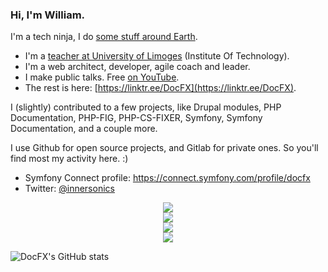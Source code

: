 ### Hi, I'm William.

I'm a tech ninja, I do [some stuff around Earth](https://www.linkedin.com/in/williampinaud).
- I'm a [teacher at University of Limoges](https://www.unilim.fr/annuaire/) (Institute Of Technology).
- I'm a web architect, developer, agile coach and leader.
- I make public talks. Free [on YouTube](https://www.youtube.com/playlist?list=PLXi0A3nKmOU-NWDzbU85alWE5Ne4tElBi).
- The rest is here: [https://linktr.ee/DocFX](https://linktr.ee/DocFX).

I (slightly) contributed to a few projects, like Drupal modules, PHP Documentation, PHP-FIG, PHP-CS-FIXER, Symfony, Symfony Documentation, and a couple more.

I use Github for open source projects, and Gitlab for private ones. So you'll find most my activity here. :)

- Symfony Connect profile: https://connect.symfony.com/profile/docfx
- Twitter: [@innersonics](https://twitter.com/innersonics)

<p align="center">
  <a href="https://linktr.ee/DocFX" title="More about me and my projects">
    <img src="https://skillicons.dev/icons?i=php,go,nodejs,py,html,css,js" />
    <br/>   
    <img src="https://skillicons.dev/icons?i=postgres,wordpress,tailwind,sass,regex,redis,mysql,jquery,md" />
    <br/>
    <img src="https://skillicons.dev/icons?i=ansible,git,docker,vim,aws,bash,css,idea,linux,nginx" />
    <br/>
    <img src="https://skillicons.dev/icons?i=ae,ps,pr,svg" />
  </a>
</p>

![DocFX's GitHub stats](https://github-readme-stats.vercel.app/api?username=DocFX&count_private=true&theme=radical)
